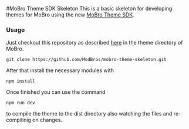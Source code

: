 #MoBro Theme SDK Skeleton
This is a basic skeleton for developing themes for MoBro using the new [MoBro Theme SDK](https://developers.mod-bros.com).

### Usage
Just checkout this repository as described [here](https://developers.mod-bros.com/mobro-theme-sdk/quick-start/) in the
theme directory of MoBro.

``
git clone https://github.com/ModBros/mobro-theme-skeleton.git
``

After that install the necessary modules with

``npm install``

Once finished you can use the command 

``npm run dev`` 

to compile the theme to the dist directory also watching the files and re-compilinig on changes.